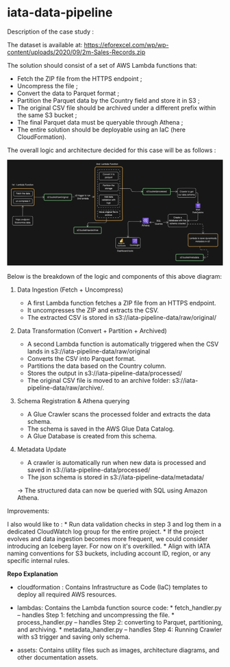 # iata-data-pipeline

Description of the case study :

The dataset is available at: https://eforexcel.com/wp/wp-content/uploads/2020/09/2m-Sales-Records.zip

The solution should consist of a set of AWS Lambda functions that:
- Fetch the ZIP file from the HTTPS endpoint ;
- Uncompress the file ;
- Convert the data to Parquet format ;
- Partition the Parquet data by the Country field and store it in S3 ;
- The original CSV file should be archived under a different prefix within the same S3 bucket ;
- The final Parquet data must be queryable through Athena ;
- The entire solution should be deployable using an IaC (here CloudFormation).

The overall logic and architecture decided for this case will be as follows :

![Data architecture diagram](assets/data_architecture.png) 

Below is the breakdown of the logic and components of this above diagram:

1. Data Ingestion (Fetch + Uncompress)
    * A first Lambda function fetches a ZIP file from an HTTPS endpoint.
    * It uncompresses the ZIP and extracts the CSV.
    * The extracted CSV is stored in s3://iata-pipeline-data/raw/original/

2. Data Transformation (Convert + Partition + Archived)
    * A second Lambda function is automatically triggered when the CSV lands in s3://iata-pipeline-data/raw/original
    * Converts the CSV into Parquet format.
    * Partitions the data based on the Country column.
    * Stores the output in s3://iata-pipeline-data/processed/
    * The original CSV file is moved to an archive folder: s3://iata-pipeline-data/raw/archive/.

3. Schema Registration & Athena querying
    * A Glue Crawler scans the processed folder and extracts the data schema.
    * The schema is saved in the AWS Glue Data Catalog.
    * A Glue Database is created from this schema.

4. Metadata Update
    * A crawler is automatically run when new data is processed and saved in s3://iata-pipeline-data/processed/
    * The json schema is stored in s3://iata-pipeline-data/metadata/

    -> The structured data can now be queried with SQL using Amazon Athena.

Improvements:

I also would like to :
    * Run data validation checks in step 3 and log them in a dedicated CloudWatch log group for the entire project.
    * If the project evolves and data ingestion becomes more frequent, we could consider introducing an Iceberg layer. For now on it's overkilled.
    * Align with IATA naming conventions for S3 buckets, including account ID, region, or any specific internal rules.


**Repo Explanation**

- cloudformation :
    Contains Infrastructure as Code (IaC) templates to deploy all required AWS resources.

- lambdas:
    Contains the Lambda function source code:
        * fetch_handler.py – handles Step 1: fetching and uncompressing the file.
        * process_handler.py – handles Step 2: converting to Parquet, partitioning, and archiving.
        * metadata_handler.py – handles Step 4: Running Crawler with s3 trigger and saving only schema.

- assets:
    Contains utility files such as images, architecture diagrams, and other documentation assets.